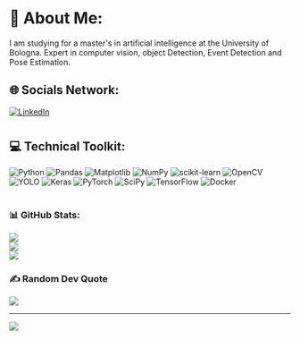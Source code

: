 # 💫 About Me:
I am studying for a master's in artificial intelligence at the University of Bologna. Expert in computer vision, object Detection, Event Detection and Pose Estimation.

## 🌐 Socials Network:
[![LinkedIn](https://img.shields.io/badge/LinkedIn-%230077B5.svg?logo=linkedin&logoColor=white)](https://www.linkedin.com/in/fatemeh-ranjbaran/)
#

## 💻 Technical Toolkit: 
![Python](https://img.shields.io/badge/python-3670A0?style=for-the-badge&logo=python&logoColor=ffdd54) ![Pandas](https://img.shields.io/badge/pandas-%23150458.svg?style=for-the-badge&logo=pandas&logoColor=white) ![Matplotlib](https://img.shields.io/badge/Matplotlib-%23285489.svg?style=for-the-badge&logo=Matplotlib) ![NumPy](https://img.shields.io/badge/numpy-%23013243.svg?style=for-the-badge&logo=numpy&logoColor=white) ![scikit-learn](https://img.shields.io/badge/scikit--learn-%23F7931E.svg?style=for-the-badge&logo=scikit-learn&logoColor=white) ![OpenCV](https://img.shields.io/badge/OpenCV-%2304D361.svg?style=for-the-badge&logo=opencv&logoColor=white) ![YOLO](https://img.shields.io/badge/YOLO-%23BA55D3.svg?style=for-the-badge) ![Keras](https://img.shields.io/badge/Keras-%23D00000.svg?style=for-the-badge&logo=Keras&logoColor=white) ![PyTorch](https://img.shields.io/badge/PyTorch-%23EE4C2C.svg?style=for-the-badge&logo=PyTorch&logoColor=white) ![SciPy](https://img.shields.io/badge/SciPy-%230C55A5.svg?style=for-the-badge&logo=scipy&logoColor=%white) ![TensorFlow](https://img.shields.io/badge/TensorFlow-%23FF6F00.svg?style=for-the-badge&logo=TensorFlow&logoColor=white) ![Docker](https://img.shields.io/badge/Docker-2496ED.svg?style=for-the-badge&logo=docker&logoColor=white)

#

### 📊 GitHub Stats:
![](https://github-readme-stats.vercel.app/api?username=f-ranjbaran&theme=dark&hide_border=false&include_all_commits=false&count_private=false)<br/> 
![](https://github-readme-streak-stats.herokuapp.com/?user=f-ranjbaran&theme=dark&hide_border=false)<br/> 
![](https://github-readme-stats.vercel.app/api/top-langs/?username=f-ranjbaran&theme=dark&hide_border=false&include_all_commits=false&count_private=false&layout=compact)


### ✍️ Random Dev Quote
![](https://quotes-github-readme.vercel.app/api?type=horizontal&theme=radical)

---
[![](https://visitcount.itsvg.in/api?id=f-ranjbaran&icon=0&color=0)](https://visitcount.itsvg.in)

<!-- Proudly created with GPRM ( https://gprm.itsvg.in ) -->

